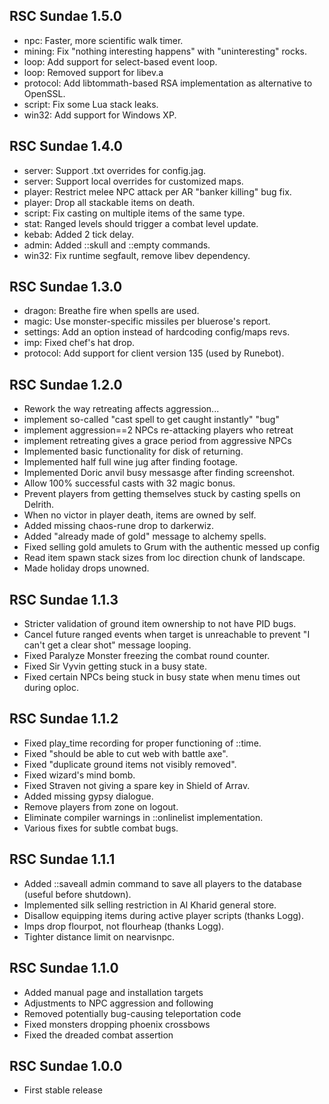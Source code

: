 RSC Sundae 1.5.0
----------------

* npc: Faster, more scientific walk timer.
* mining: Fix "nothing interesting happens" with "uninteresting" rocks.
* loop: Add support for select-based event loop.
* loop: Removed support for libev.a
* protocol: Add libtommath-based RSA implementation as alternative to
  OpenSSL.
* script: Fix some Lua stack leaks.
* win32: Add support for Windows XP.

RSC Sundae 1.4.0
----------------

* server: Support .txt overrides for config.jag.
* server: Support local overrides for customized maps.
* player: Restrict melee NPC attack per AR "banker killing" bug fix.
* player: Drop all stackable items on death.
* script: Fix casting on multiple items of the same type.
* stat: Ranged levels should trigger a combat level update.
* kebab: Added 2 tick delay.
* admin: Added ::skull and ::empty commands.
* win32: Fix runtime segfault, remove libev dependency.

RSC Sundae 1.3.0
----------------

* dragon: Breathe fire when spells are used.
* magic: Use monster-specific missiles per bluerose's report.
* settings: Add an option instead of hardcoding config/maps revs.
* imp: Fixed chef's hat drop.
* protocol: Add support for client version 135 (used by Runebot).

RSC Sundae 1.2.0
----------------

* Rework the way retreating affects aggression...
* implement so-called "cast spell to get caught instantly" "bug"
* implement aggression==2 NPCs re-attacking players who retreat
* implement retreating gives a grace period from aggressive NPCs
* Implemented basic functionality for disk of returning.
* Implemented half full wine jug after finding footage.
* Implemented Doric anvil busy messasge after finding
  screenshot.
* Allow 100% successful casts with 32 magic bonus.
* Prevent players from getting themselves stuck by
  casting spells on Delrith.
* When no victor in player death, items are owned by self.
* Added missing chaos-rune drop to darkerwiz.
* Added "already made of gold" message to alchemy spells.
* Fixed selling gold amulets to Grum with the authentic
  messed up config
* Read item spawn stack sizes from loc direction chunk of landscape.
* Made holiday drops unowned.

RSC Sundae 1.1.3
----------------

* Stricter validation of ground item ownership to not
  have PID bugs.
* Cancel future ranged events when target is unreachable
  to prevent "I can't get a clear shot" message looping.
* Fixed Paralyze Monster freezing the combat round counter.
* Fixed Sir Vyvin getting stuck in a busy state.
* Fixed certain NPCs being stuck in busy state when menu
  times out during oploc.

RSC Sundae 1.1.2
----------------

* Fixed play_time recording for proper functioning of ::time.
* Fixed "should be able to cut web with battle axe".
* Fixed "duplicate ground items not visibly removed".
* Fixed wizard's mind bomb.
* Fixed Straven not giving a spare key in Shield of Arrav.
* Added missing gypsy dialogue.
* Remove players from zone on logout.
* Eliminate compiler warnings in ::onlinelist implementation.
* Various fixes for subtle combat bugs.

RSC Sundae 1.1.1
----------------

* Added ::saveall admin command to save all players to the
  database (useful before shutdown).
* Implemented silk selling restriction in Al Kharid general store.
* Disallow equipping items during active player scripts (thanks Logg).
* Imps drop flourpot, not flourheap (thanks Logg).
* Tighter distance limit on nearvisnpc.

RSC Sundae 1.1.0
----------------

* Added manual page and installation targets
* Adjustments to NPC aggression and following
* Removed potentially bug-causing teleportation code
* Fixed monsters dropping phoenix crossbows
* Fixed the dreaded combat assertion

RSC Sundae 1.0.0
----------------

* First stable release
